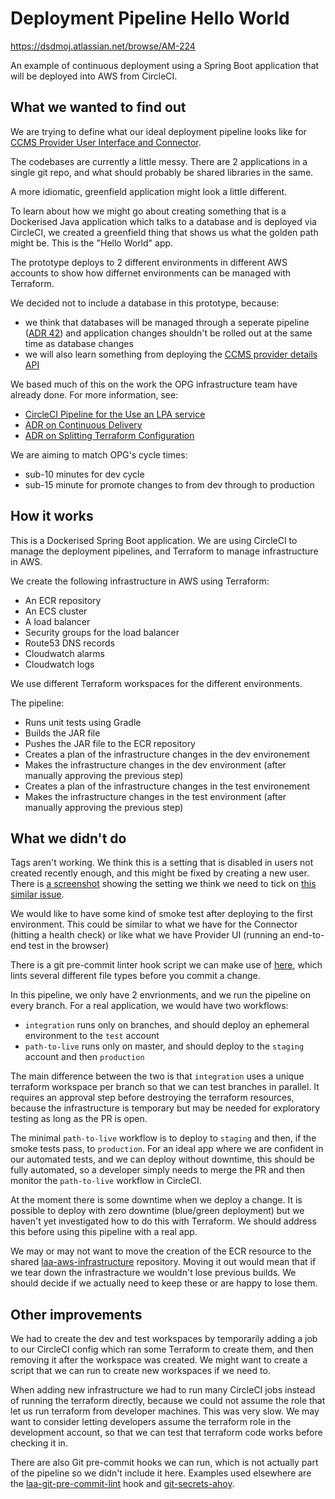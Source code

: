 # Deployment Pipeline Hello World
https://dsdmoj.atlassian.net/browse/AM-224

An example of continuous deployment using a Spring Boot application that will be deployed into AWS from CircleCI. 

## What we wanted to find out
We are trying to define what our ideal deployment pipeline looks like for [CCMS Provider User Interface and Connector](https://github.com/ministryofjustice/laa-ccms-pui).

The codebases are currently a little messy. There are 2 applications in a single git repo, and what should probably be shared libraries in the same.

A more idiomatic, greenfield application might look a little different.

To learn about how we might go about creating something that is a Dockerised Java application which talks to a database and is deployed via CircleCI, we created a greenfield thing that shows us what the golden path might be. This is the "Hello World" app.

The prototype deploys to 2 different environments in different AWS accounts to show how differnet environments can be managed with Terraform.

We decided not to include a database in this prototype, because:

- we think that databases will be managed through a seperate pipeline ([ADR 42](https://github.com/ministryofjustice/laa-architectural-decisions/blob/master/doc/adr/0042-database-pipeline.md)) and application changes shouldn't be rolled out at the same time as database changes
- we will also learn something from deploying the [CCMS provider details API](https://github.com/ministryofjustice/laa-ccms-provider-details-api)

We based much of this on the work the OPG infrastructure team have already done. For more information, see:
- [CircleCI Pipeline for the Use an LPA service](https://github.com/ministryofjustice/opg-use-an-lpa/blob/aaea7c51715d0149953abdd4a4f746e9934c10e8/.circleci/config.yml)
- [ADR on Continuous Delivery](https://github.com/ministryofjustice/opg-use-an-lpa/blob/master/docs/architecture/decisions/0006-continuous-delivery.md)
- [ADR on Splitting Terraform Configuration](https://github.com/ministryofjustice/opg-use-an-lpa/blob/master/docs/architecture/decisions/0007-split-terraform-configuration.md)

We are aiming to match OPG's cycle times:
- sub-10 minutes for dev cycle
- sub-15 minute for promote changes to from dev through to production

## How it works
This is a Dockerised Spring Boot application.
We are using CircleCI to manage the deployment pipelines, and Terraform to manage infrastructure in AWS.

We create the following infrastructure in AWS using Terraform:
- An ECR repository
- An ECS cluster
- A load balancer
- Security groups for the load balancer
- Route53 DNS records
- Cloudwatch alarms
- Cloudwatch logs

We use different Terraform workspaces for the different environments.

The pipeline:
- Runs unit tests using Gradle
- Builds the JAR file
- Pushes the JAR file to the ECR repository
- Creates a plan of the infrastructure changes in the dev environement
- Makes the infrastructure changes in the dev environment (after manually approving the previous step)
- Creates a plan of the infrastructure changes in the test environement
- Makes the infrastructure changes in the test environment (after manually approving the previous step)

## What we didn't do

Tags aren't working. We think this is a setting that is disabled in users not created recently enough, and this might be fixed by creating a new user. There is [a screenshot](https://user-images.githubusercontent.com/12000935/51914181-87d06380-23d8-11e9-9234-c38c1b76c709.png) showing the setting we think we need to tick on [this similar issue](https://github.com/terraform-providers/terraform-provider-aws/issues/7373).

We would like to have some kind of smoke test after deploying to the first environment. This could be similar to what we have for the Connector (hitting a health check) or like what we have Provider UI (running an end-to-end test in the browser)

There is a git pre-commit linter hook script we can make use of [here](https://github.com/ministryofjustice/laa-git-pre-commit-lint), which lints several different file types before you commit a change.

In this pipeline, we only have 2 envrionments, and we run the pipeline on every branch. For a real application, we would have two workflows:
- `integration` runs only on branches, and should deploy an ephemeral environment to the `test` account
- `path-to-live` runs only on master, and should deploy to the `staging` account and then `production`

The main difference between the two is that `integration` uses a unique terraform workspace per branch so that we can test branches in parallel. It requires an approval step before destroying the terraform resources, because the infrastructure is temporary but may be needed for exploratory testing as long as the PR is open.

The minimal `path-to-live` workflow is to deploy to `staging` and then, if the smoke tests pass, to `production`. For an ideal app where we are confident in our automated tests, and we can deploy without downtime, this should be fully automated, so a developer simply needs to merge the PR and then monitor the `path-to-live` workflow in CircleCI.

At the moment there is some downtime when we deploy a change. It is possible to deploy with zero downtime (blue/green deployment) but we haven't yet investigated how to do this with Terraform. We should address this before using this pipeline with a real app.

We may or may not want to move the creation of the ECR resource to the shared [laa-aws-infrastructure](https://github.com/ministryofjustice/laa-aws-infrastructure) repository. Moving it out would mean that if we tear down the infrastracture we wouldn't lose previous builds. We should decide if we actually need to keep these or are happy to lose them.

## Other improvements
We had to create the dev and test workspaces by temporarily adding a job to our CircleCI config which ran some Terraform to create them, and then removing it after the workspace was created. We might want to create a script that we can run to create new workspaces if we need to.

When adding new infrastructure we had to run many CircleCI jobs instead of running the terraform directly, because we could not assume the role that let us run terraform from developer machines. This was very slow. We may want to consider letting developers assume the terraform role in the development account, so that we can test that terraform code works before checking it in.

There are also Git pre-commit hooks we can run, which is not actually part of the pipeline so we didn't include it here. Examples used elsewhere are the [laa-git-pre-commit-lint](https://github.com/ministryofjustice/laa-git-pre-commit-lint) hook and [git-secrets-ahoy](https://github.com/ministryofjustice/git-secrets-ahoy).